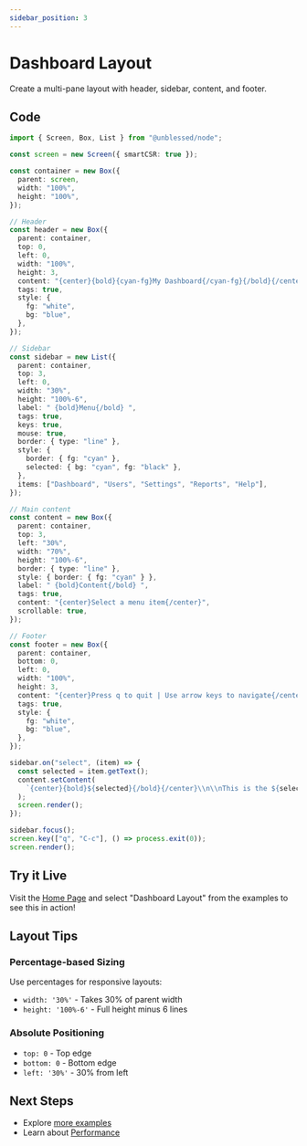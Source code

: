 ```yaml
---
sidebar_position: 3
---
```


# Dashboard Layout

Create a multi-pane layout with header, sidebar, content, and footer.

## Code

```typescript
import { Screen, Box, List } from "@unblessed/node";

const screen = new Screen({ smartCSR: true });

const container = new Box({
  parent: screen,
  width: "100%",
  height: "100%",
});

// Header
const header = new Box({
  parent: container,
  top: 0,
  left: 0,
  width: "100%",
  height: 3,
  content: "{center}{bold}{cyan-fg}My Dashboard{/cyan-fg}{/bold}{/center}",
  tags: true,
  style: {
    fg: "white",
    bg: "blue",
  },
});

// Sidebar
const sidebar = new List({
  parent: container,
  top: 3,
  left: 0,
  width: "30%",
  height: "100%-6",
  label: " {bold}Menu{/bold} ",
  tags: true,
  keys: true,
  mouse: true,
  border: { type: "line" },
  style: {
    border: { fg: "cyan" },
    selected: { bg: "cyan", fg: "black" },
  },
  items: ["Dashboard", "Users", "Settings", "Reports", "Help"],
});

// Main content
const content = new Box({
  parent: container,
  top: 3,
  left: "30%",
  width: "70%",
  height: "100%-6",
  border: { type: "line" },
  style: { border: { fg: "cyan" } },
  label: " {bold}Content{/bold} ",
  tags: true,
  content: "{center}Select a menu item{/center}",
  scrollable: true,
});

// Footer
const footer = new Box({
  parent: container,
  bottom: 0,
  left: 0,
  width: "100%",
  height: 3,
  content: "{center}Press q to quit | Use arrow keys to navigate{/center}",
  tags: true,
  style: {
    fg: "white",
    bg: "blue",
  },
});

sidebar.on("select", (item) => {
  const selected = item.getText();
  content.setContent(
    `{center}{bold}${selected}{/bold}{/center}\\n\\nThis is the ${selected} page.`,
  );
  screen.render();
});

sidebar.focus();
screen.key(["q", "C-c"], () => process.exit(0));
screen.render();
```

## Try it Live

Visit the [Home Page](/) and select "Dashboard Layout" from the examples to see this in action!

## Layout Tips

### Percentage-based Sizing

Use percentages for responsive layouts:

- `width: '30%'` - Takes 30% of parent width
- `height: '100%-6'` - Full height minus 6 lines

### Absolute Positioning

- `top: 0` - Top edge
- `bottom: 0` - Bottom edge
- `left: '30%'` - 30% from left

## Next Steps

- Explore [more examples](/docs/examples)
- Learn about [Performance](/docs/advanced/performance)

